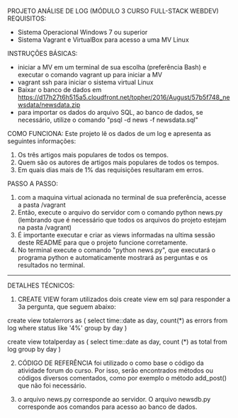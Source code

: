 PROJETO ANÁLISE DE LOG (MÓDULO 3 CURSO FULL-STACK WEBDEV)
REQUISITOS:
* Sistema Operacional Windows 7 ou superior
* Sistema Vagrant e VirtualBox para acesso a uma MV Linux

INSTRUÇÕES BÁSICAS:
* iniciar a MV em um terminal de sua escolha (preferência Bash) e executar o comando vagrant up para iniciar a MV
* vagrant ssh para iniciar o sistema virtual Linux
* Baixar o banco de dados em https://d17h27t6h515a5.cloudfront.net/topher/2016/August/57b5f748_newsdata/newsdata.zip
* para importar os dados do arquivo SQL, ao banco de dados, se necessário, utilize o comando
"psql -d news -f newsdata.sql"

COMO FUNCIONA:
Este projeto lê os dados de um log e apresenta as seguintes informações:
1) Os três artigos mais populares de todos os tempos.
2) Quem são os autores de artigos mais populares de todos os tempos.
3) Em quais dias mais de 1% das requisições resultaram em erros.

PASSO A PASSO:
1) com a maquina virtual acionada no terminal de sua preferência, acesse a pasta /vagrant
2) Então, execute o arquivo do servidor com o comando python news.py (lembrando que é necessário que todos os arquivos do projeto estejam na pasta /vagrant)
3) É importante executar e criar as views informadas na ultima sessão deste README para que o projeto funcione corretamente.
4) No terminal execute o comando "python news.py", que executará o programa python e automaticamente mostrará as perguntas e os resultados no terminal.

-----------------------------------------
 DETALHES TÉCNICOS:
 1) CREATE VIEW
 foram utilizados dois create view em sql para responder a 3a pergunta, que seguem abaixo:

 create view totalerrors as (
   select time::date as day, count(*) as errors
   from log where status like '4%'
   group by day
 )

 create view totalperday as (
   select time::date as day, count (*) as total
   from log group by day
 )

 2) CÓDIGO DE REFERÊNCIA
 foi utilizado o como base o código da atividade forum do curso. Por isso, serão encontrados métodos ou códigos diversos comentados, como por exemplo o método add_post() que não foi necessário.

 3) o arquivo news.py corresponde ao servidor. O arquivo newsdb.py corresponde aos comandos para acesso ao banco de dados.
